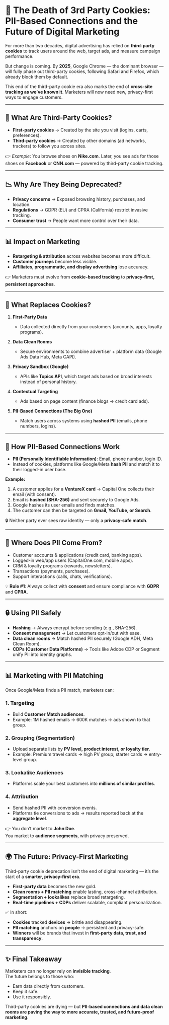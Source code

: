 # 🚨 The Death of 3rd Party Cookies: PII-Based Connections and the Future of Digital Marketing  

For more than two decades, digital advertising has relied on **third-party cookies** to track users around the web, target ads, and measure campaign performance.  

But change is coming. By **2025**, Google Chrome — the dominant browser — will fully phase out third-party cookies, following Safari and Firefox, which already block them by default.  

This end of the third-party cookie era also marks the end of **cross-site tracking as we’ve known it**. Marketers will now need new, privacy-first ways to engage customers.  

---

## 🍪 What Are Third-Party Cookies?  

- **First-party cookies** → Created by the site you visit (logins, carts, preferences).  
- **Third-party cookies** → Created by other domains (ad networks, trackers) to follow you across sites.  

👉 *Example*: You browse shoes on **Nike.com**. Later, you see ads for those shoes on **Facebook** or **CNN.com** — powered by third-party cookie tracking.  

---

## 📉 Why Are They Being Deprecated?  

- **Privacy concerns** → Exposed browsing history, purchases, and location.  
- **Regulations** → GDPR (EU) and CPRA (California) restrict invasive tracking.  
- **Consumer trust** → People want more control over their data.  

---

## 📊 Impact on Marketing  

- **Retargeting & attribution** across websites becomes more difficult.  
- **Customer journeys** become less visible.  
- **Affiliates, programmatic, and display advertising** lose accuracy.  

👉 Marketers must evolve from **cookie-based tracking** to **privacy-first, persistent approaches**.  

---

## 🚀 What Replaces Cookies?  

1. **First-Party Data**  
   - Data collected directly from your customers (accounts, apps, loyalty programs).  

2. **Data Clean Rooms**  
   - Secure environments to combine advertiser + platform data (Google Ads Data Hub, Meta CAPI).  

3. **Privacy Sandbox (Google)**  
   - APIs like **Topics API**, which target ads based on broad interests instead of personal history.  

4. **Contextual Targeting**  
   - Ads based on page content (finance blogs → credit card ads).  

5. **PII-Based Connections (The Big One)**  
   - Match users across systems using **hashed PII** (emails, phone numbers, logins).  

---

## 🔑 How PII-Based Connections Work  

- **PII (Personally Identifiable Information)**: Email, phone number, login ID.  
- Instead of cookies, platforms like Google/Meta **hash PII** and match it to their logged-in user base.  

**Example:**  
1. A customer applies for a **VentureX card** → Capital One collects their email (with consent).  
2. Email is **hashed (SHA-256)** and sent securely to Google Ads.  
3. Google hashes its user emails and finds matches.  
4. The customer can then be targeted on **Gmail, YouTube, or Search**.  

🔒 Neither party ever sees raw identity — only a **privacy-safe match**.  

---

## 📍 Where Does PII Come From?  

- Customer accounts & applications (credit card, banking apps).  
- Logged-in web/app users (CapitalOne.com, mobile apps).  
- CRM & loyalty programs (rewards, newsletters).  
- Transactions (payments, purchases).  
- Support interactions (calls, chats, verifications).  

💡 **Rule #1**: Always collect with **consent** and ensure compliance with **GDPR** and **CPRA**.  

---

## 🔒 Using PII Safely  

- **Hashing** → Always encrypt before sending (e.g., SHA-256).  
- **Consent management** → Let customers opt-in/out with ease.  
- **Data clean rooms** → Match hashed PII securely (Google ADH, Meta Clean Room).  
- **CDPs (Customer Data Platforms)** → Tools like Adobe CDP or Segment unify PII into identity graphs.  

---

## 📊 Marketing with PII Matching  

Once Google/Meta finds a PII match, marketers can:  

### 1. **Targeting**  
- Build **Customer Match audiences**.  
- Example: 1M hashed emails → 600K matches → ads shown to that group.  

### 2. **Grouping (Segmentation)**  
- Upload separate lists by **PV level, product interest, or loyalty tier**.  
- Example: Premium travel cards → high PV group; starter cards → entry-level group.  

### 3. **Lookalike Audiences**  
- Platforms scale your best customers into **millions of similar profiles**.  

### 4. **Attribution**  
- Send hashed PII with conversion events.  
- Platforms tie conversions to ads → results reported back at the **aggregate level**.  

👉 You don’t market to **John Doe**.  
You market to **audience segments**, with privacy preserved.  

---

## 🌍 The Future: Privacy-First Marketing  

Third-party cookie deprecation isn’t the end of digital marketing — it’s the start of a **smarter, privacy-first era**.  

- **First-party data** becomes the new gold.  
- **Clean rooms + PII matching** enable lasting, cross-channel attribution.  
- **Segmentation + lookalikes** replace broad retargeting.  
- **Real-time pipelines + CDPs** deliver scalable, compliant personalization.  

✅ In short:  
- **Cookies** tracked **devices** → brittle and disappearing.  
- **PII matching** anchors on **people** → persistent and privacy-safe.  
- **Winners** will be brands that invest in **first-party data, trust, and transparency**.  

---

## ✨ Final Takeaway  

Marketers can no longer rely on **invisible tracking**.  
The future belongs to those who:  
- Earn data directly from customers.  
- Keep it safe.  
- Use it responsibly.  

Third-party cookies are dying — but **PII-based connections and data clean rooms are paving the way to more accurate, trusted, and future-proof marketing**.  
